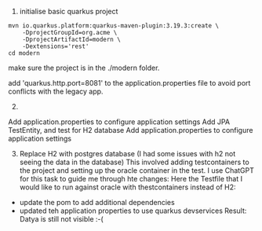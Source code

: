 1. initialise basic quarkus project
```shell script
mvn io.quarkus.platform:quarkus-maven-plugin:3.19.3:create \
    -DprojectGroupId=org.acme \
    -DprojectArtifactId=modern \
    -Dextensions='rest'
cd modern
```
make sure the project is in the ./modern folder.

add 'quarkus.http.port=8081' to the application.properties file to avoid port conflicts with the legacy app.

2.
Add application.properties to configure application settings 
Add JPA TestEntity, and test for H2 database
Add application.properties to configure application settings 

3. Replace H2 with postgres database (I had some issues with h2 not seeing the data in the database)
This involved adding testcontainers to the project and setting up the oracle container in the test.
I use ChatGPT for this task to guide me through hte changes: Here the Testfile that I would like to run against oracle with thestcontainers instead of H2: <the testclass>
- update the pom to add additional dependencies
- updated teh application properties to use quarkus devservices
Result: Datya is still not visible :-(



